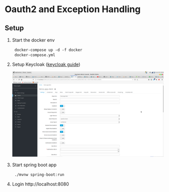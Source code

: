 # Oauth2 and Exception Handling

## Setup
1. Start the docker env  

        docker-compose up -d -f docker
        docker-compose.yml

2. Setup Keycloak ([keycloak guide](https://www.keycloak.org/docs/latest/getting_started/index.html#creating-a-realm-and-a-user))

    ![keycloak-client](docs/keycloak-client.png)

3. Start spring boot app  

        ./mvnw spring-boot:run

4. Login http://localhost:8080